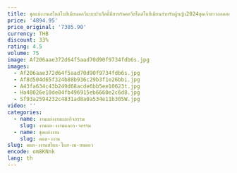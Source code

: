 ```yaml
---
title: ชุดแต่งงานสไตล์โบฮีเมียนคอวีแบบปาเก็ตตี้มีสายรัดคอวีสไตล์โบฮีเมียนสำหรับผู้หญิง2024ชุดเจ้าสาวถอดออกได้
price: '4894.95'
price_original: '7305.90'
currency: THB
discount: 33%
rating: 4.5
volume: 75
image: Af206aae372d64f5aad70d90f9734fdb6s.jpg
images:
  - Af206aae372d64f5aad70d90f9734fdb6s.jpg
  - Af8d504d65f324b88b936c29b3f1e26bbi.jpg
  - A43fa634c43b249d68acde6bb5ee10623t.jpg
  - Ha48026e10de04fb496915eb6660e2c6d8.jpg
  - Sf93a2594232c4831ad8a0a534e11b305W.jpg
video: ''
categories:
  - name: งานแต่งงานและกิจกรรม
    slug: งานแต-งงานและก-จกรรม
  - name: ชุดแต่งงาน
    slug: ดแต-งงาน
slug: ดแต-งงานสไตล-โบฮ-เม-ยนคอว
encode: om8KNnk
lang: th
---
```

  